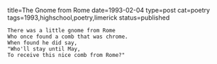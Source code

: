 title=The Gnome from Rome
date=1993-02-04
type=post
cat=poetry
tags=1993,highschool,poetry,limerick
status=published
~~~~~~
There was a little gnome from Rome
Who once found a comb that was chrome.
When found he did say,
"Who'll stay until May,
To receive this nice comb from Rome?"
